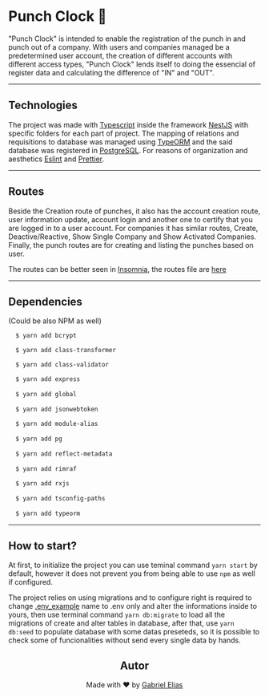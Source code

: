 # Punch Clock 👊

"Punch Clock" is intended to enable the registration of the punch in and punch out of a company. With users and companies managed be a predetermined user account, the creation of different accounts with different access types, "Punch Clock" lends itself to doing the essencial of register data and calculating the difference of "IN" and "OUT". 

---

## Technologies 

The project was made with [Typescript](https://www.typescriptlang.org) inside the framework [NestJS](https://nestjs.com) with specific folders for each part of project. The mapping of relations and requisitions to database was managed using [TypeORM](https://typeorm.io) and the said database was registered in [PostgreSQL](https://www.postgresql.org). For reasons of organization and aesthetics [Eslint](https://eslint.org) and [Prettier](https://prettier.io).

---

## Routes 

Beside the Creation route of punches, it also has the account creation route, user information update, account login and another one to certify that you are logged in to a user account. For companies it has similar routes, Create, Deactive/Reactive, Show Single Company and Show Activated Companies. Finally, the punch routes are for creating and listing the punches based on user.

The routes can be better seen in [Insomnia](https://insomnia.rest), the routes file are [here](insomnia/PUNCH-CLOCK-ROUTES.json)

---

## Dependencies
  (Could be also NPM as well)
```bash
  $ yarn add bcrypt

  $ yarn add class-transformer

  $ yarn add class-validator

  $ yarn add express
  
  $ yarn add global
  
  $ yarn add jsonwebtoken
  
  $ yarn add module-alias
  
  $ yarn add pg
  
  $ yarn add reflect-metadata
  
  $ yarn add rimraf
  
  $ yarn add rxjs
  
  $ yarn add tsconfig-paths
  
  $ yarn add typeorm
```
---

## How to start?

At first, to initialize the project you can use teminal command ```yarn start``` by default, however it does not prevent you from being able to use ```npm``` as well if configured.

The project relies on using migrations and to configure right is required to change [.env_example]() name to  .env  only and alter the informations inside to yours, then use terminal command ```yarn db:migrate``` to load all the migrations of create and alter tables in database, after that, use ```yarn db:seed``` to populate database with some datas preseteds, so it is possible to check some of funcionalities without send every single data by hands.

<h2 align='center'>Autor</h2>
<div align='center'>
  Made with ❤️ by <a href= https://github.com/hwg-elias">Gabriel Elias</a>
</div>
